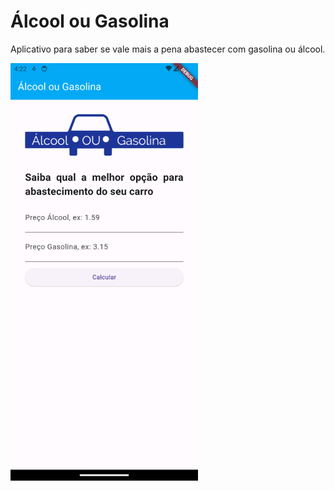 # Álcool ou Gasolina

Aplicativo para saber se vale mais a pena abastecer com gasolina ou álcool.

<img
    alt="Screenshot do aplicativo JokenPo"
    src=".github/screenshot.png"
    width="300"
/>